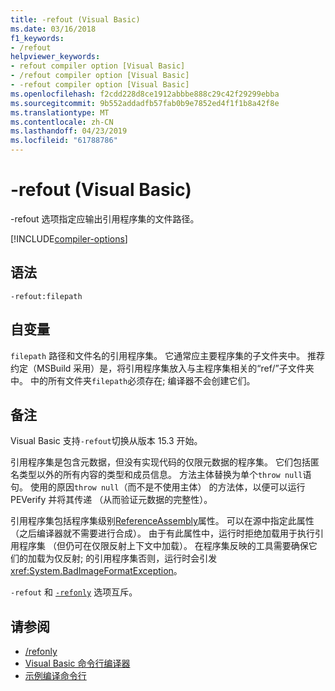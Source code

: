 ```yaml
---
title: -refout (Visual Basic)
ms.date: 03/16/2018
f1_keywords:
- /refout
helpviewer_keywords:
- refout compiler option [Visual Basic]
- /refout compiler option [Visual Basic]
- -refout compiler option [Visual Basic]
ms.openlocfilehash: f2cdd228d8ce1912abbbe888c29c42f29299ebba
ms.sourcegitcommit: 9b552addadfb57fab0b9e7852ed4f1f1b8a42f8e
ms.translationtype: MT
ms.contentlocale: zh-CN
ms.lasthandoff: 04/23/2019
ms.locfileid: "61788786"
---
```

# <a name="-refout-visual-basic"></a>-refout (Visual Basic)

-refout 选项指定应输出引用程序集的文件路径。

[!INCLUDE[compiler-options](~/includes/compiler-options.md)]

## <a name="syntax"></a>语法

```console
-refout:filepath
```

## <a name="arguments"></a>自变量

 `filepath` 路径和文件名的引用程序集。 它通常应主要程序集的子文件夹中。 推荐约定（MSBuild 采用）是，将引用程序集放入与主程序集相关的“ref/”子文件夹中。 中的所有文件夹`filepath`必须存在; 编译器不会创建它们。 

## <a name="remarks"></a>备注

Visual Basic 支持`-refout`切换从版本 15.3 开始。

引用程序集是包含元数据，但没有实现代码的仅限元数据的程序集。 它们包括匿名类型以外的所有内容的类型和成员信息。 方法主体替换为单个`throw null`语句。 使用的原因`throw null`（而不是不使用主体） 的方法体，以便可以运行 PEVerify 并将其传递 （从而验证元数据的完整性）。

引用程序集包括程序集级别[ReferenceAssembly](xref:System.Runtime.CompilerServices.ReferenceAssemblyAttribute)属性。 可以在源中指定此属性（之后编译器就不需要进行合成）。 由于有此属性中，运行时拒绝加载用于执行引用程序集 （但仍可在仅限反射上下文中加载）。 在程序集反映的工具需要确保它们的加载为仅反射; 的引用程序集否则，运行时会引发<xref:System.BadImageFormatException>。

`-refout` 和 [`-refonly`](refonly-compiler-option.md) 选项互斥。

## <a name="see-also"></a>请参阅

- [/refonly](refonly-compiler-option.md)
- [Visual Basic 命令行编译器](index.md)
- [示例编译命令行](sample-compilation-command-lines.md)
